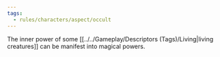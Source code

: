 ```yaml
---
tags:
  - rules/characters/aspect/occult
---
```

The inner power of some [[../../Gameplay/Descriptors (Tags)/Living|living creatures]] can be manifest into magical powers.